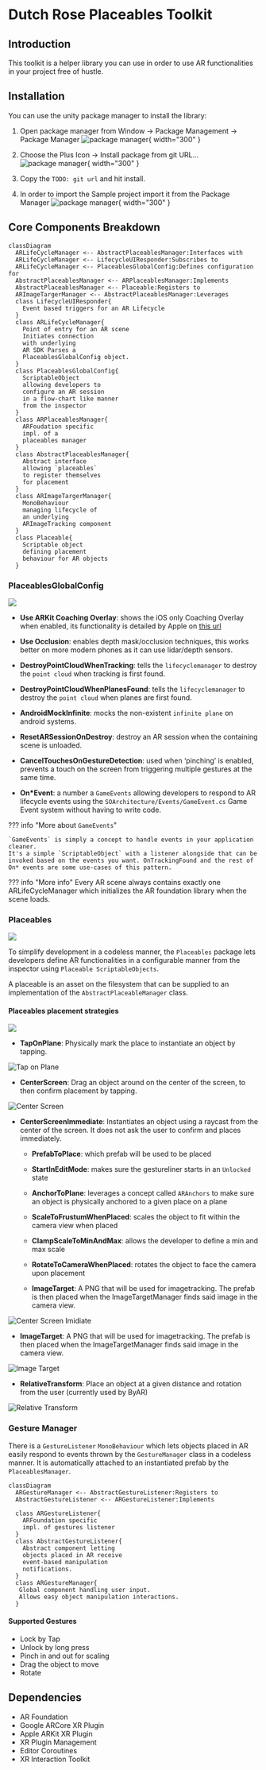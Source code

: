 # Dutch Rose Placeables Toolkit

## Introduction

This toolkit is a helper library you can use in order to use AR functionalities in your project free of hustle.


## Installation

You can use the unity package manager to install the library:

1. Open package manager from Window -> Package Management -> Package Manager
![package manager](assets/placeablestoolkit/packagemanager.png){ width="300" }

2. Choose the Plus Icon -> Install package from git URL...
![package manager](assets/placeablestoolkit/installfromgit.png){ width="300" }

3. Copy the `TODO: git url` and hit install.

4. In order to import the Sample project import it from the Package Manager
![package manager](assets/placeablestoolkit/importsample.png){ width="300" }

## Core Components Breakdown

``` mermaid
classDiagram
  ARLifeCycleManager <-- AbstractPlaceablesManager:Interfaces with
  ARLifeCycleManager <-- LifecycleUIResponder:Subscribes to
  ARLifeCycleManager <-- PlaceablesGlobalConfig:Defines configuration for
  AbstractPlaceablesManager <-- ARPlaceablesManager:Implements
  AbstractPlaceablesManager <-- Placeable:Registers to
  ARImageTargerManager <-- AbstractPlaceablesManager:Leverages
  class LifecycleUIResponder{
    Event based triggers for an AR Lifecycle
  }
  class ARLifeCycleManager{
    Point of entry for an AR scene
    Initiates connection
    with underlying 
    AR SDK Parses a 
    PlaceablesGlobalConfig object.
  }
  class PlaceablesGlobalConfig{
    ScriptableObject 
    allowing developers to
    configure an AR session
    in a flow-chart like manner
    from the inspector
  }
  class ARPlaceablesManager{
    ARFoudation specific
    impl. of a 
    placeables manager
  }
  class AbstractPlaceablesManager{
    Abstract interface 
    allowing `placeables` 
    to register themselves
    for placement
  }
  class ARImageTargerManager{
    MonoBehaviour 
    managing lifecycle of
    an underlying 
    ARImageTracking component
  }
  class Placeable{
    Scriptable object
    defining placement
    behaviour for AR objects
  }
```

### PlaceablesGlobalConfig

![](assets/placeablestoolkit/PlaceablesGlobalConfig.png)

- **Use ARKit Coaching Overlay**: shows the iOS only Coaching Overlay when enabled, its functionality is detailed by Apple on [this url](https://developer.apple.com/documentation/arkit/arcoachingoverlayview)

- **Use Occlusion**: enables depth mask/occlusion techniques, this works better on more modern phones as it can use lidar/depth sensors.

- **DestroyPointCloudWhenTracking**: tells the `lifecyclemanager` to destroy the `point cloud` when tracking is first found.

- **DestroyPointCloudWhenPlanesFound**: tells the `lifecyclemanager` to destroy the `point cloud` when planes are first found.

- **AndroidMockInfinite**: mocks the non-existent `infinite plane` on android systems.

- **ResetARSessionOnDestroy**: destroy an AR session when the containing scene is unloaded.

- **CancelTouchesOnGestureDetection**: used when ‘pinching’ is enabled, prevents a touch on the screen from triggering multiple gestures at the same time.

- **On*Event**: a number a `GameEvents` allowing developers to respond to AR lifecycle events using the `SOArchitecture/Events/GameEvent.cs` Game Event system without having to write code. 

??? info "More about `GameEvents`"

    `GameEvents` is simply a concept to handle events in your application cleaner.
    It's a simple `ScriptableObject` with a listener alongside that can be invoked based on the events you want. OnTrackingFound and the rest of On* events are some use-cases of this pattern.

??? info "More info"
     Every AR scene always contains exactly one ARLifeCycleManager which initializes the AR foundation library when the scene loads.

### Placeables

![](assets/placeablestoolkit/placeable-option-menu.png)

To simplify development in a codeless manner, the `Placeables` package lets developers define AR functionalities in a configurable manner from the inspector using `Placeable ScriptableObjects`. 

A placeable is an asset on the filesystem that can be supplied to an implementation of the `AbstractPlaceableManager` class. 


#### Placeables placement strategies

![](assets/placeablestoolkit/placeable-inspec-placement.png)

- **TapOnPlane**: Physically mark the place to instantiate an object by tapping.

![Tap on Plane](assets/placeablestoolkit/placeable-inspec-placement-tap.png)

- **CenterScreen**: Drag an object around on the center of the screen, to then confirm placement by tapping.

![Center Screen](assets/placeablestoolkit/placeable-inspec-placement-center.png)

- **CenterScreenImmediate**: Instantiates an object using a raycast from the center of the screen. It does not ask the user to confirm and places immediately. 

    + **PrefabToPlace**: which prefab will be used to be placed 

    + **StartInEditMode**: makes sure the gestureliner starts in an `Unlocked` state 

    + **AnchorToPlane**: leverages a concept called `ARAnchors` to make sure an object is physically anchored to a given place on a plane 

    + **ScaleToFrustumWhenPlaced**: scales the object to fit within the camera view when placed 

    + **ClampScaleToMinAndMax**: allows the developer to define a min and max scale 

    + **RotateToCameraWhenPlaced**: rotates the object to face the camera upon placement 

    + **ImageTarget**: A PNG that will be used for imagetracking. The prefab is then placed when the ImageTargetManager finds said image in the camera view. 

![Center Screen Imidiate](assets/placeablestoolkit/placeable-inspec-placement-center-imid.png)

- **ImageTarget**: A PNG that will be used for imagetracking. The prefab is then placed when the ImageTargetManager finds said image in the camera view. 

![Image Target](assets/placeablestoolkit/placeable-inspec-placement-imagetarget.png)

- **RelativeTransform**: Place an object at a given distance and rotation from the user (currently used by ByAR) 

![Relative Transform](assets/placeablestoolkit/placeable-inspec-placement-reltrans.png)

### Gesture Manager

There is a `GestureListener` `MonoBehaviour` which lets objects placed in AR easily respond to events thrown by the `GestureManager` class in a codeless manner. It is automatically attached to an instantiated prefab by the `PlaceablesManager`. 

``` mermaid
classDiagram
  ARGestureManager <-- AbstractGestureListener:Registers to
  AbstractGestureListener <-- ARGestureListener:Implements

  class ARGestureListener{
    ARFoundation specific
    impl. of gestures listener
  }
  class AbstractGestureListener{
    Abstract component letting
    objects placed in AR receive
    event-based manipulation
    notifications.
  }
  class ARGestureManager{
   Global component handling user input.
   Allows easy object manipulation interactions.
  }
```

#### Supported Gestures

- Lock by Tap
- Unlock by long press
- Pinch in and out for scaling
- Drag the object to move
- Rotate 

## Dependencies

- AR Foundation
- Google ARCore XR Plugin
- Apple ARKit XR Plugin
- XR Plugin Management
- Editor Coroutines
- XR Interaction Toolkit

